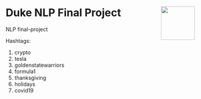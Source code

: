 # Duke NLP Final Project <img width=90 align="right" src="https://upload.wikimedia.org/wikipedia/commons/thumb/e/e6/Duke_University_logo.svg/1024px-Duke_University_logo.svg.png">
NLP final-project

Hashtags:
1) crypto
2) tesla
3) goldenstatewarriors
4) formula1
5) thanksgiving
6) holidays
7) covid19
